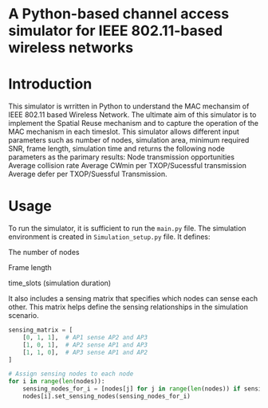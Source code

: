 # A Python-based channel access simulator for IEEE 802.11-based wireless networks

# Introduction

This simulator is wrritten in Python to understand the MAC mechansim of IEEE 802.11 based Wireless Network. The ultimate aim of this simulator is to implement the Spatial Reuse mechanism and to capture the operation of the MAC mechanism in each timeslot. This simulator allows different input parameters such as number of nodes, simulation area, minimum required SNR, frame length, simulation time and returns the following node parameters as the parimary results: 
Node transmission opportunities
Average collision rate 
Average CWmin per TXOP/Sucessful transmission
Average defer per TXOP/Suessful Transmission.

# Usage
To run the simulator, it is sufficient to run the `main.py` file. The simulation environment is created in  `Simulation_setup.py` file. It defines:

The number of nodes

Frame length

time_slots (simulation duration)

It also includes a sensing matrix that specifies which nodes can sense each other. This matrix helps define the sensing relationships in the simulation scenario.


```python
sensing_matrix = [
    [0, 1, 1],  # AP1 sense AP2 and AP3
    [1, 0, 1],  # AP2 sense AP1 and AP3
    [1, 1, 0],  # AP3 sense AP1 and AP2
]

# Assign sensing nodes to each node
for i in range(len(nodes)):
    sensing_nodes_for_i = [nodes[j] for j in range(len(nodes)) if sensing_matrix[i][j] == 1]
    nodes[i].set_sensing_nodes(sensing_nodes_for_i)








